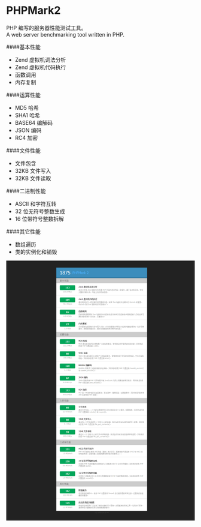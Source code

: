 # PHPMark2
PHP 编写的服务器性能测试工具。<br />A web server benchmarking tool written in PHP.


####基本性能
*   Zend 虚拟机词法分析
*   Zend 虚拟机代码执行
*   函数调用
*   内存复制

####运算性能
*   MD5 哈希
*   SHA1 哈希
*   BASE64 编解码
*   JSON 编码
*   RC4 加密

####文件性能
*   文件包含
*   32KB 文件写入
*   32KB 文件读取

####二进制性能
*   ASCII 和字符互转
*   32 位无符号整数生成
*   16 位带符号整数拆解

####其它性能
*   数组遍历
*   类的实例化和销毁

<img src="https://raw.githubusercontent.com/mfmans/PHPMark/master/preview.png" />
